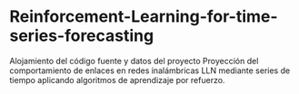 # Reinforcement-Learning-for-time-series-forecasting
Alojamiento del código fuente y datos del proyecto Proyección del comportamiento de enlaces en redes inalámbricas LLN mediante series de tiempo aplicando algoritmos de aprendizaje por refuerzo.
